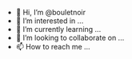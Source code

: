 - 👋 Hi, I’m @bouletnoir
- 👀 I’m interested in ...
- 🌱 I’m currently learning ...
- 💞️ I’m looking to collaborate on ...
- 📫 How to reach me ...

<!---
bouletnoir/bouletnoir is a ✨ special ✨ repository because its `README.md` (this file) appears on your GitHub profile.
You can click the Preview link to take a look at your changes.
--->
